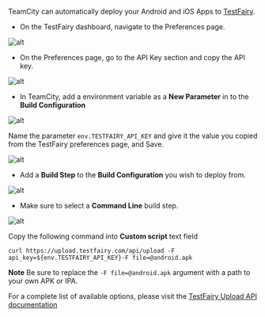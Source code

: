 TeamCity can automatically deploy your Android and iOS Apps to [TestFairy](https://www.testfairy.com/).

* On the TestFairy dashboard, navigate to the Preferences page.

![alt](../img/continuous-integration/testfairy-open-preferences.png)

* On the Preferences page, go to the API Key section and copy the API key.

![alt](../img/continuous-integration/testfairy_upload_key.png)

* In TeamCity, add a environment variable as a **New Parameter** in to the **Build Configuration**

![alt](../img/continuous-integration/teamcity-configuration-4.png)

Name the parameter `env.TESTFAIRY_API_KEY` and give it the value you copied from the TestFairy preferences page, and Save.

![alt](../img/continuous-integration/teamcity-configuration-5.png)

* Add a **Build Step** to the **Build Configuration** you wish to deploy from.

![alt](../img/continuous-integration/teamcity-configuration-1.png)

* Make sure to select a **Command Line** build step.

![alt](../img/continuous-integration/teamcity-configuration-2.png)

Copy the following command into **Custom script** text field

```
curl https://upload.testfairy.com/api/upload -F api_key=${env.TESTFAIRY_API_KEY}-F file=@android.apk
```

**Note** Be sure to replace the `-F file=@android.apk` argument with a path to your own APK or IPA.

For a complete list of available options, please visit the [TestFairy Upload API documentation](https://docs.testfairy.com/API/Upload_API.html)
